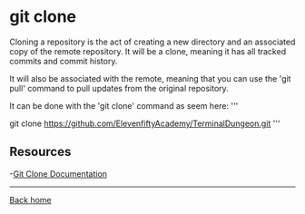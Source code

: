 # git clone 

Cloning a repository is the act of creating a new directory and an associated copy of the remote repository. It will be a clone, meaning it has all tracked commits and commit history.

It will also be associated with the remote, meaning that you can use the 'git pull' command to pull updates from the original repository.

It can be done with the 'git clone' command as seem here:
'''

git clone https://github.com/ElevenfiftyAcademy/TerminalDungeon.git
'''

## Resources

-[Git Clone Documentation](https://git-scm.com/docs/git-clone)

---

[Back home](../README.md)
